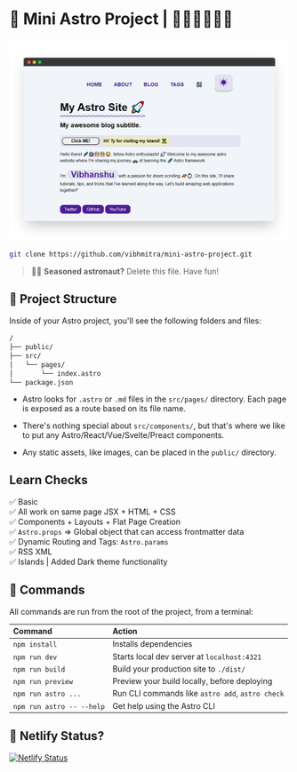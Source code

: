 # 🚀 Mini Astro Project | 🐱‍🚀👩‍🚀👨‍🚀

![It was just a tutorial! 🤷‍♀️ ](https://raw.githubusercontent.com/vibhmitra/mini-astro-project/main/docs/mockup-image2.png)

```sh
git clone https://github.com/vibhmitra/mini-astro-project.git
```

> 🧑‍🚀 **Seasoned astronaut?** Delete this file. Have fun!

## 🚀 Project Structure

Inside of your Astro project, you'll see the following folders and files:

```text
/
├── public/
├── src/
│   └── pages/
│       └── index.astro
└── package.json
```

- Astro looks for `.astro` or `.md` files in the `src/pages/` directory. Each page is exposed as a route based on its file name.

- There's nothing special about `src/components/`, but that's where we like to put any Astro/React/Vue/Svelte/Preact components.

- Any static assets, like images, can be placed in the `public/` directory.

## Learn Checks
✅ Basic\
✅ All work on same page JSX + HTML + CSS\
✅ Components + Layouts + Flat Page Creation\
✅ `Astro.props` => Global object that can access frontmatter data\
✅ Dynamic Routing and Tags: `Astro.params`\
✅ RSS XML\
✅ Islands | Added Dark theme functionality

## 🧞 Commands

All commands are run from the root of the project, from a terminal:

| Command                   | Action                                           |
| :------------------------ | :----------------------------------------------- |
| `npm install`             | Installs dependencies                            |
| `npm run dev`             | Starts local dev server at `localhost:4321`      |
| `npm run build`           | Build your production site to `./dist/`          |
| `npm run preview`         | Preview your build locally, before deploying     |
| `npm run astro ...`       | Run CLI commands like `astro add`, `astro check` |
| `npm run astro -- --help` | Get help using the Astro CLI                     |

## 👀 Netlify Status?

[![Netlify Status](https://api.netlify.com/api/v1/badges/4be473c9-e041-409f-b88f-5ee5efe316c0/deploy-status)](https://app.netlify.com/sites/miniastro/deploys)
